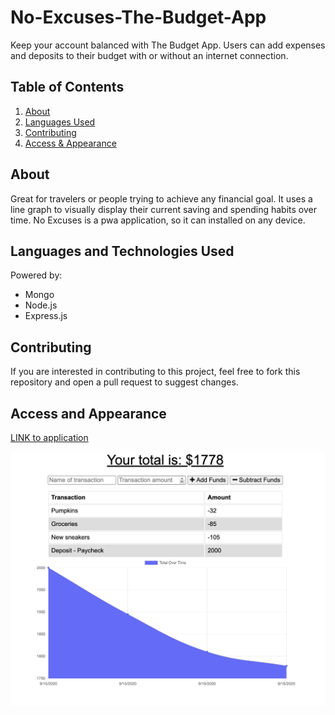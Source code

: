 # No-Excuses-The-Budget-App
Keep your account balanced with The Budget App.  Users can add expenses and deposits to their budget with or without an internet connection.

## Table of Contents
1. [About](#about)
2. [Languages Used](#languages)
3. [Contributing](#contribute)
4. [Access & Appearance](#access) 

## About <a name="about"></a>

Great for travelers or people trying to achieve any financial goal. It uses a line graph to visually display their current saving and spending habits over time. No Excuses is a pwa application, so it can installed on any device.  

## Languages and Technologies Used <a name="languages"></a>

Powered by:
- Mongo
- Node.js
- Express.js

## Contributing <a name="contribute"></a>

If you are interested in contributing to this project, feel free to fork this repository and open a pull request to suggest changes.

## Access and Appearance <a name="access"></a>

<a href="https://no-excuses-the-budget-app.herokuapp.com/" target="_blank">LINK to application</a>

![image](webpage.png)
